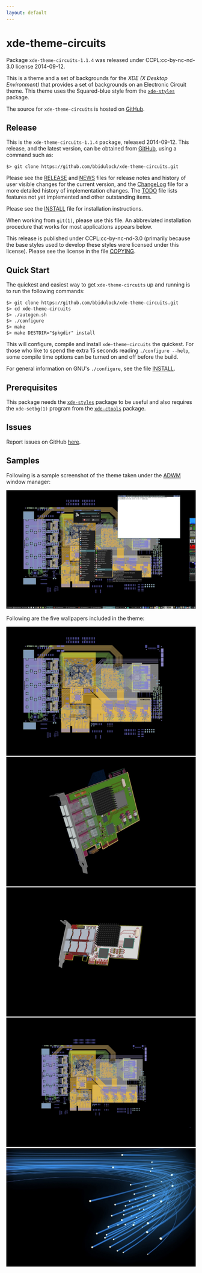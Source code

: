 ```yaml
---
layout: default
---
```

[xde-theme-circuits -- read me first file.  2014-09-12]: #

xde-theme-circuits
===============

Package `xde-theme-circuits-1.1.4` was released under CCPL:cc-by-nc-nd-3.0
license 2014-09-12.

This is a theme and a set of backgrounds for the _XDE (X Desktop
Environment)_ that provides a set of backgrounds on
an Electronic Circuit theme.
This theme uses the Squared-blue style from the [`xde-styles`][11]
package.

The source for `xde-theme-circuits` is hosted on [GitHub][1].


Release
-------

This is the `xde-theme-circuits-1.1.4` package, released 2014-09-12.
This release, and the latest version, can be obtained from [GitHub][1],
using a command such as:

    $> git clone https://github.com/bbidulock/xde-theme-circuits.git

Please see the [RELEASE][3] and [NEWS][4] files for release notes and
history of user visible changes for the current version, and the
[ChangeLog][5] file for a more detailed history of implementation
changes.  The [TODO][6] file lists features not yet implemented and
other outstanding items.

Please see the [INSTALL][8] file for installation instructions.

When working from `git(1)`, please use this file.  An abbreviated
installation procedure that works for most applications appears below.

This release is published under CCPL:cc-by-nc-nd-3.0 (primarily because
the base styles used to develop these styles were licensed under this
license).
Please see the license in the file [COPYING][10].


Quick Start
-----------

The quickest and easiest way to get `xde-theme-circuits` up and
running is to run the following commands:

    $> git clone https://github.com/bbidulock/xde-theme-circuits.git
    $> cd xde-theme-circuits
    $> ./autogen.sh
    $> ./configure
    $> make
    $> make DESTDIR="$pkgdir" install

This will configure, compile and install `xde-theme-circuits` the
quickest.  For those who like to spend the extra 15 seconds reading
`./configure --help`, some compile time options can be turned on and off
before the build.

For general information on GNU's `./configure`, see the file
[INSTALL][8].


Prerequisites
-------------

This package needs the [`xde-styles`][11] package to be useful and also
requires the `xde-setbg(1)` program from the [`xde-ctools`][12] package.


Issues
------

Report issues on GitHub [here][2].


Samples
-------

Following is a sample screenshot of the theme taken under the [ADWM][13]
window manager:

![adwm.jpg](scrot/adwm.jpg "Wallpaper #1")

Following are the five wallpapers included in the theme:

![gerber2.jpg](images/gerber2.jpg "Wallpaper #1")
![4portoc48.jpg](images/4portoc48.jpg "Wallpaper #2")
![8portcard-pcie.jpg](images/8portcard-pcie.jpg "Wallpaper #3")
![gerber.jpg](images/gerber.jpg "Wallpaper #4")
![optics.jpg](images/optics.jpg "Wallpaper #5")



[1]: https://github.com/bbidulock/xde-theme-circuits
[2]: https://github.com/bbidulock/xde-theme-circuits/issues
[3]: https://github.com/bbidulock/xde-theme-circuits/blob/master/RELEASE
[4]: https://github.com/bbidulock/xde-theme-circuits/blob/master/NEWS
[5]: https://github.com/bbidulock/xde-theme-circuits/blob/master/ChangeLog
[6]: https://github.com/bbidulock/xde-theme-circuits/blob/master/TODO
[7]: https://github.com/bbidulock/xde-theme-circuits/blob/master/COMPLIANCE
[8]: https://github.com/bbidulock/xde-theme-circuits/blob/master/INSTALL
[9]: https://github.com/bbidulock/xde-theme-circuits/blob/master/LICENSE
[10]: https://github.com/bbidulock/xde-theme-circuits/blob/master/COPYING
[11]: https://github.com/bbidulock/xde-styles
[12]: https://github.com/bbidulock/xde-ctools
[13]: https://bbidulock.github.io/adwm

[ vim: set ft=markdown sw=4 tw=72 nocin nosi fo+=tcqlorn spell: ]: #

